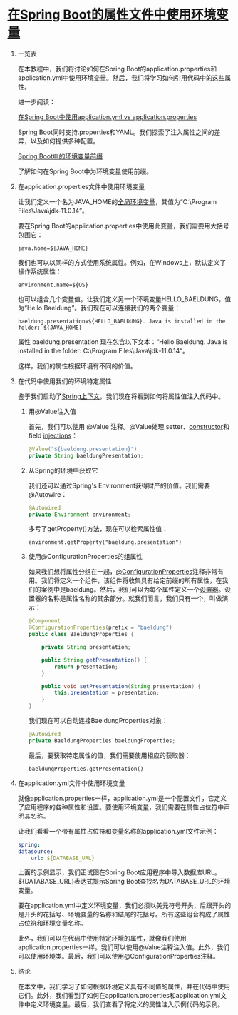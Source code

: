 # [在Spring Boot的属性文件中使用环境变量](https://www.baeldung.com/spring-boot-properties-env-variables)

1. 一览表

    在本教程中，我们将讨论如何在Spring Boot的application.properties和application.yml中使用环境变量。然后，我们将学习如何引用代码中的这些属性。

    进一步阅读：

    [在Spring Boot中使用application.yml vs application.properties](https://www.baeldung.com/spring-boot-yaml-vs-properties)

    Spring Boot同时支持.properties和YAML。我们探索了注入属性之间的差异，以及如何提供多种配置。

    [Spring Boot中的环境变量前缀](https://www.baeldung.com/spring-boot-env-variable-prefixes)

    了解如何在Spring Boot中为环境变量使用前缀。

2. 在application.properties文件中使用环境变量

    让我们定义一个名为JAVA_HOME的[全局环境变量](https://www.baeldung.com/linux/environment-variables)，其值为“C:\Program Files\Java\jdk-11.0.14”。

    要在Spring Boot的application.properties中使用此变量，我们需要用大括号包围它：

    `java.home=${JAVA_HOME}`

    我们也可以以同样的方式使用系统属性。例如，在Windows上，默认定义了操作系统属性：

    `environment.name=${OS}`

    也可以组合几个变量值。让我们定义另一个环境变量HELLO_BAELDUNG，值为“Hello Baeldung”。我们现在可以连接我们的两个变量：

    `baeldung.presentation=${HELLO_BAELDUNG}. Java is installed in the folder: ${JAVA_HOME}`

    属性 baeldung.presentation 现在包含以下文本：“Hello Baeldung. Java is installed in the folder: C:\Program Files\Java\jdk-11.0.14“。

    这样，我们的属性根据环境有不同的价值。

3. 在代码中使用我们的环境特定属性

    鉴于我们启动了[Spring上下文](https://www.baeldung.com/spring-web-contexts)，我们现在将看到如何将属性值注入代码中。

    1. 用@Value注入值

        首先，我们可以使用 @Value 注释。@Value处理 setter、[constructor](https://www.baeldung.com/constructor-injection-in-spring)和 field [injections](https://www.baeldung.com/inversion-control-and-dependency-injection-in-spring)：

        ```java
        @Value("${baeldung.presentation}")
        private String baeldungPresentation;
        ```

    2. 从Spring的环境中获取它

        我们还可以通过Spring's Environment获得财产的价值。我们需要@Autowire：

        ```java
        @Autowired
        private Environment environment;
        ```

        多亏了getProperty()方法，现在可以检索属性值：

        `environment.getProperty("baeldung.presentation")`

    3. 使用@ConfigurationProperties的组属性

        如果我们想将属性分组在一起，[@ConfigurationProperties](https://www.baeldung.com/configuration-properties-in-spring-boot)注释非常有用。我们将定义一个组件，该组件将收集具有给定前缀的所有属性，在我们的案例中是baeldung。然后，我们可以为每个属性定义一个[设置器](https://www.baeldung.com/java-why-getters-setters)。设置器的名称是属性名称的其余部分。就我们而言，我们只有一个，叫做演示：

        ```java
        @Component
        @ConfigurationProperties(prefix = "baeldung")
        public class BaeldungProperties {

            private String presentation;

            public String getPresentation() {
                return presentation;
            }

            public void setPresentation(String presentation) {
                this.presentation = presentation;
            }
        }
        ```

        我们现在可以自动连接BaeldungProperties对象：

        ```java
        @Autowired
        private BaeldungProperties baeldungProperties;
        ```

        最后，要获取特定属性的值，我们需要使用相应的获取器：

        `baeldungProperties.getPresentation()`

4. 在application.yml文件中使用环境变量

    就像application.properties一样，application.yml是一个配置文件，它定义了应用程序的各种属性和设置。要使用环境变量，我们需要在属性占位符中声明其名称。

    让我们看看一个带有属性占位符和变量名称的application.yml文件示例：

    ```yml
    spring:
    datasource:
        url: ${DATABASE_URL}
    ```

    上面的示例显示，我们正试图在Spring Boot应用程序中导入数据库URL。${DATABASE_URL}表达式提示Spring Boot查找名为DATABASE_URL的环境变量。

    要在application.yml中定义环境变量，我们必须以美元符号开头，后跟开头的是开头的花括号、环境变量的名称和结尾的花括号。所有这些组合构成了属性占位符和环境变量名称。

    此外，我们可以在代码中使用特定环境的属性，就像我们使用application.properties一样。我们可以使用@Value注释注入值。此外，我们可以使用环境类。最后，我们可以使用@ConfigurationProperties注释。

5. 结论

    在本文中，我们学习了如何根据环境定义具有不同值的属性，并在代码中使用它们。此外，我们看到了如何在application.properties和application.yml文件中定义环境变量。最后，我们查看了将定义的属性注入示例代码的示例。
